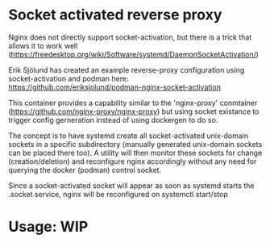 # Socket activated reverse proxy

Nginx does not directly support socket-activation, but there is a trick that allows it to work well (https://freedesktop.org/wiki/Software/systemd/DaemonSocketActivation/)

Erik Sjölund has created an example reverse-proxy configuration using socket-activation and podman here: https://github.com/eriksjolund/podman-nginx-socket-activation

This container provides a capability similar to the 'nginx-proxy' conmtainer (https://github.com/nginx-proxy/nginx-proxy) but using socket existance to trigger config gerneration
instead of using dockergen to do so.

The concept is to have systemd create all socket-activated unix-domain sockets in a specific subdirectory (manually generated unix-domain sockets can be placed there too).
A utility will then monitor these sockets for change (creation/deletion) and reconfigure nginx accordingly without any need for querying the docker (podman) control socket.

Since a socket-activated socket will appear as soon as systemd starts the <application>.socket service, nginx will be reconfigured on systemctl start/stop

# Usage: WIP

